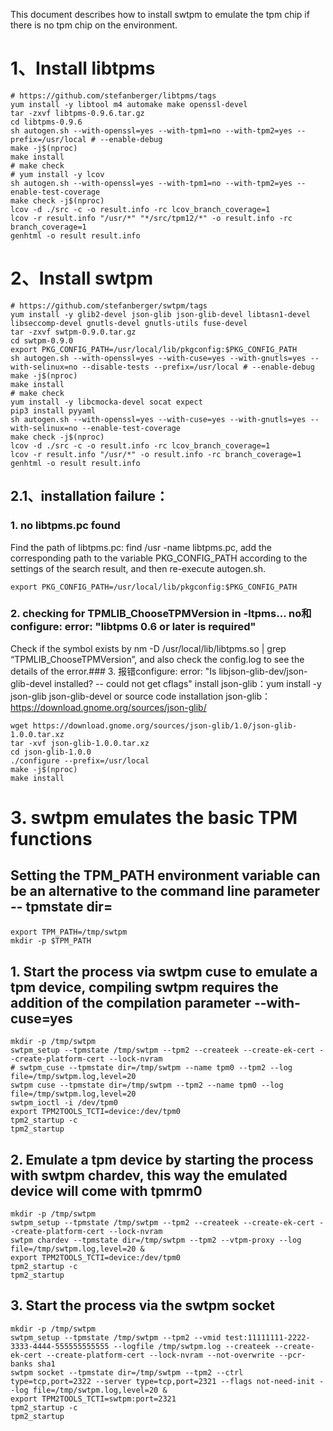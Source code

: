 This document describes how to install swtpm to emulate the tpm chip if there is no tpm chip on the environment.

# 1、Install libtpms

```
# https://github.com/stefanberger/libtpms/tags
yum install -y libtool m4 automake make openssl-devel
tar -zxvf libtpms-0.9.6.tar.gz
cd libtpms-0.9.6
sh autogen.sh --with-openssl=yes --with-tpm1=no --with-tpm2=yes --prefix=/usr/local # --enable-debug
make -j$(nproc)
make install
# make check
# yum install -y lcov
sh autogen.sh --with-openssl=yes --with-tpm1=no --with-tpm2=yes --enable-test-coverage
make check -j$(nproc)
lcov -d ./src -c -o result.info -rc lcov_branch_coverage=1
lcov -r result.info "/usr/*" "*/src/tpm12/*" -o result.info -rc branch_coverage=1
genhtml -o result result.info
```



# 2、Install swtpm

```
# https://github.com/stefanberger/swtpm/tags
yum install -y glib2-devel json-glib json-glib-devel libtasn1-devel libseccomp-devel gnutls-devel gnutls-utils fuse-devel
tar -zxvf swtpm-0.9.0.tar.gz
cd swtpm-0.9.0
export PKG_CONFIG_PATH=/usr/local/lib/pkgconfig:$PKG_CONFIG_PATH
sh autogen.sh --with-openssl=yes --with-cuse=yes --with-gnutls=yes --with-selinux=no --disable-tests --prefix=/usr/local # --enable-debug
make -j$(nproc)
make install
# make check
yum install -y libcmocka-devel socat expect
pip3 install pyyaml
sh autogen.sh --with-openssl=yes --with-cuse=yes --with-gnutls=yes --with-selinux=no --enable-test-coverage
make check -j$(nproc)
lcov -d ./src -c -o result.info -rc lcov_branch_coverage=1
lcov -r result.info "/usr/*" -o result.info -rc branch_coverage=1
genhtml -o result result.info
```


## 2.1、installation failure：
### 1. no libtpms.pc found
Find the path of libtpms.pc: find /usr -name libtpms.pc, add the corresponding path to the variable PKG_CONFIG_PATH according to the settings of the search result, and then re-execute autogen.sh.

```
export PKG_CONFIG_PATH=/usr/local/lib/pkgconfig:$PKG_CONFIG_PATH
```

### 2. checking for TPMLIB_ChooseTPMVersion in -ltpms... no和configure: error: "libtpms 0.6 or later is required"
Check if the symbol exists by nm -D /usr/local/lib/libtpms.so | grep “TPMLIB_ChooseTPMVersion”, and also check the config.log to see the details of the error.### 3. 报错configure: error: "Is libjson-glib-dev/json-glib-devel installed? -- could not get cflags"
install json-glib：yum install -y json-glib json-glib-devel
or source code installation json-glib：https://download.gnome.org/sources/json-glib/

```
wget https://download.gnome.org/sources/json-glib/1.0/json-glib-1.0.0.tar.xz
tar -xvf json-glib-1.0.0.tar.xz
cd json-glib-1.0.0
./configure --prefix=/usr/local
make -j$(nproc)
make install
```

# 3. swtpm emulates the basic TPM functions
## Setting the TPM_PATH environment variable can be an alternative to the command line parameter -- tpmstate dir=<dir>

```
export TPM_PATH=/tmp/swtpm
mkdir -p $TPM_PATH

```

## 1. Start the process via swtpm cuse to emulate a tpm device, compiling swtpm requires the addition of the compilation parameter --with-cuse=yes

```
mkdir -p /tmp/swtpm
swtpm_setup --tpmstate /tmp/swtpm --tpm2 --createek --create-ek-cert --create-platform-cert --lock-nvram
# swtpm_cuse --tpmstate dir=/tmp/swtpm --name tpm0 --tpm2 --log file=/tmp/swtpm.log,level=20
swtpm cuse --tpmstate dir=/tmp/swtpm --tpm2 --name tpm0 --log file=/tmp/swtpm.log,level=20
swtpm_ioctl -i /dev/tpm0
export TPM2TOOLS_TCTI=device:/dev/tpm0
tpm2_startup -c
tpm2_startup
```
## 2. Emulate a tpm device by starting the process with swtpm chardev, this way the emulated device will come with tpmrm0

```
mkdir -p /tmp/swtpm
swtpm_setup --tpmstate /tmp/swtpm --tpm2 --createek --create-ek-cert --create-platform-cert --lock-nvram
swtpm chardev --tpmstate dir=/tmp/swtpm --tpm2 --vtpm-proxy --log file=/tmp/swtpm.log,level=20 &
export TPM2TOOLS_TCTI=device:/dev/tpm0
tpm2_startup -c
tpm2_startup
```
## 3. Start the process via the swtpm socket

```
mkdir -p /tmp/swtpm
swtpm_setup --tpmstate /tmp/swtpm --tpm2 --vmid test:11111111-2222-3333-4444-555555555555 --logfile /tmp/swtpm.log --createek --create-ek-cert --create-platform-cert --lock-nvram --not-overwrite --pcr-banks sha1
swtpm socket --tpmstate dir=/tmp/swtpm --tpm2 --ctrl type=tcp,port=2322 --server type=tcp,port=2321 --flags not-need-init --log file=/tmp/swtpm.log,level=20 &
export TPM2TOOLS_TCTI=swtpm:port=2321
tpm2_startup -c
tpm2_startup
```



